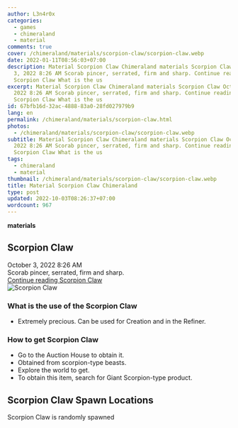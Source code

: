 ```yaml
---
author: L3n4r0x
categories:
  - games
  - chimeraland
  - material
comments: true
cover: /chimeraland/materials/scorpion-claw/scorpion-claw.webp
date: 2022-01-11T08:56:03+07:00
description: Material Scorpion Claw Chimeraland materials Scorpion Claw October
  3, 2022 8:26 AM Scorab pincer, serrated, firm and sharp. Continue reading
  Scorpion Claw What is the us
excerpt: Material Scorpion Claw Chimeraland materials Scorpion Claw October 3,
  2022 8:26 AM Scorab pincer, serrated, firm and sharp. Continue reading
  Scorpion Claw What is the us
id: 67bfb16d-32ac-4888-83a0-28fd027979b9
lang: en
permalink: /chimeraland/materials/scorpion-claw.html
photos:
  - /chimeraland/materials/scorpion-claw/scorpion-claw.webp
subtitle: Material Scorpion Claw Chimeraland materials Scorpion Claw October 3,
  2022 8:26 AM Scorab pincer, serrated, firm and sharp. Continue reading
  Scorpion Claw What is the us
tags:
  - chimeraland
  - material
thumbnail: /chimeraland/materials/scorpion-claw/scorpion-claw.webp
title: Material Scorpion Claw Chimeraland
type: post
updated: 2022-10-03T08:26:37+07:00
wordcount: 967
---
```


<link
  rel="stylesheet"
  href="https://rawcdn.githack.com/dimaslanjaka/Web-Manajemen/870a349/css/bootstrap-5-3-0-alpha3-wrapper.css"
/>
<section id="bootstrap-wrapper">
  <div data-bs-theme="dark">
    <div
      class="row g-0 border rounded overflow-hidden flex-md-row mb-4 shadow-sm position-relative bg-dark text-light"
    >
      <div class="col p-4 d-flex flex-column position-static">
        <strong class="d-inline-block mb-2 text-success">materials</strong>
        <h2 class="mb-0">Scorpion Claw</h2>
        <div class="mb-1 text-muted">October 3, 2022 8:26 AM</div>
        <div class="mb-2 border p-1">
          Scorab pincer, serrated, firm and sharp.
        </div>
        <a
          href="/chimeraland/materials/scorpion-claw.html"
          class="stretched-link d-none text-primary"
          >Continue reading Scorpion Claw</a
        >
      </div>
      <div class="col-auto d-none d-md-block d-lg-block">
        <img
          src="https://www.webmanajemen.com/chimeraland/materials/scorpion-claw/scorpion-claw.webp"
          alt="Scorpion Claw"
        />
      </div>
    </div>
    <div class="row">
      <div class="col-lg-6 col-12 mb-2">
        <div class="card">
          <div class="card-body">
            <h3 class="card-title">What is the use of the Scorpion Claw</h3>
            <div class="card-text">
              <ul>
                <li>
                  Extremely precious. Can be used for Creation and in the
                  Refiner.
                </li>
              </ul>
            </div>
          </div>
        </div>
      </div>
      <div class="col-lg-6 col-12 mb-2">
        <div class="card">
          <div class="card-body">
            <h3 class="card-title">How to get Scorpion Claw</h3>
            <div class="card-text">
              <ul>
                <li>Go to the Auction House to obtain it.</li>
                <li>Obtained from scorpion-type beasts.</li>
                <li>Explore the world to get.</li>
                <li>
                  To obtain this item, search for Giant Scorpion-type product.
                </li>
              </ul>
            </div>
          </div>
        </div>
      </div>
      <div class="col-12 mb-2">
        <h2>Scorpion Claw Spawn Locations</h2>
        <p>Scorpion Claw is randomly spawned</p>
      </div>
    </div>
  </div>
</section>